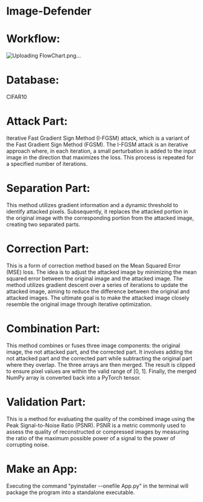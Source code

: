 # Image-Defender


# Workflow:
![Uploading FlowChart.png…]()


# Database:
CIFAR10

# Attack Part:
Iterative Fast Gradient Sign Method (I-FGSM) attack, which is a variant of the Fast Gradient Sign Method (FGSM). The I-FGSM attack is an iterative approach where, in each iteration, a small perturbation is added to the input image in the direction that maximizes the loss. This process is repeated for a specified number of iterations.

# Separation Part:
This method utilizes gradient information and a dynamic threshold to identify attacked pixels. Subsequently, it replaces the attacked portion in the original image with the corresponding portion from the attacked image, creating two separated parts.

# Correction Part:
This is a form of correction method based on the Mean Squared Error (MSE) loss. The idea is to adjust the attacked image by minimizing the mean squared error between the original image and the attacked image. The method utilizes gradient descent over a series of iterations to update the attacked image, aiming to reduce the difference between the original and attacked images. The ultimate goal is to make the attacked image closely resemble the original image through iterative optimization.

# Combination Part:
This method combines or fuses three image components: the original image, the not attacked part, and the corrected part. It involves adding the not attacked part and the corrected part while subtracting the original part where they overlap. The three arrays are then merged. The result is clipped to ensure pixel values are within the valid range of [0, 1]. Finally, the merged NumPy array is converted back into a PyTorch tensor.

# Validation Part:
This is a method for evaluating the quality of the combined image using the Peak Signal-to-Noise Ratio (PSNR). PSNR is a metric commonly used to assess the quality of reconstructed or compressed images by measuring the ratio of the maximum possible power of a signal to the power of corrupting noise. 

# Make an App:
Executing the command "pyinstaller --onefile App.py" in the terminal will package the program into a standalone executable.



